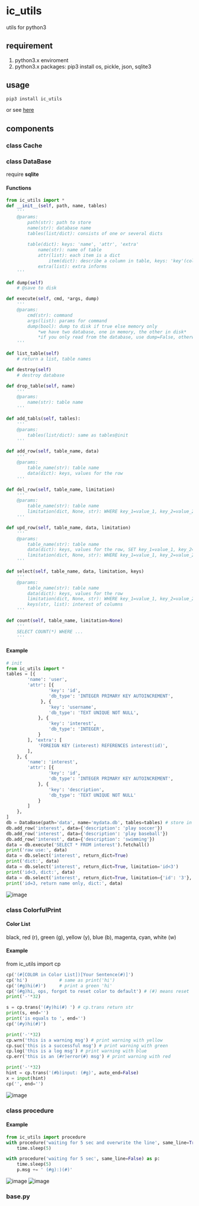 # ic_utils
utils for python3

## requirement
1.  python3.x enviroment
2.  python3.x packages:
        pip3 install os, pickle, json, sqlite3
## usage
```bash
pip3 install ic_utils
```
or see <a href="https://github.com/indestinee/ic_utils">here</a>

## components

### class Cache

### class DataBase
require <strong>sqlite</strong>
#### Functions
```python
from ic_utils import *
def __init__(self, path, name, tables)
    ''' 
    @params:
        path(str): path to store
        name(str): database name
        tables(list/dict): consists of one or several dicts
        
        table(dict): keys: 'name', 'attr', 'extra'
            name(str): name of table
            attr(list): each item is a dict
                item(dict): describe a column in table, keys: 'key'(column name), 'db_type'(type)
            extra(list): extra informs
    '''

def dump(self)
    # @save to disk

def execute(self, cmd, *args, dump)
    '''
    @params:
        cmd(str): command
        args(list): params for command
        dump(bool): dump to disk if true else memory only
            *we have two database, one in memory, the other in disk*
            *if you only read from the database, use dump=False, otherwise, dump=True*
    '''

def list_table(self)
    # return a list, table names

def destroy(self)
    # destroy database

def drop_table(self, name)
    '''
    @params:
        name(str): table name
    '''

def add_tabls(self, tables):
    '''
    @params:
        tables(list/dict): same as tables@init
    '''

def add_row(self, table_name, data)
    '''
    @params:
        table_name(str): table name
        data(dict): keys, values for the row
    '''

def del_row(self, table_name, limitation)
    '''
    @params:
        table_name(str): table name
        limitation(dict, None, str): WHERE key_1=value_1, key_2=value_2, ...
    '''

def upd_row(self, table_name, data, limitation)
    '''
    @params:
        table_name(str): table name
        data(dict): keys, values for the row, SET key_1=value_1, key_2=value_2, ...
        limitation(dict, None, str): WHERE key_1=value_1, key_2=value_2, ...
    '''

def select(self, table_name, data, limitation, keys)
    '''
    @params:
        table_name(str): table name
        data(dict): keys, values for the row
        limitation(dict, None, str): WHERE key_1=value_1, key_2=value_2, ...
        keys(str, list): interest of columns
    '''

def count(self, table_name, limitation=None)
    '''
    SELECT COUNT(*) WHERE ...
    '''
```

#### Example
```python
# init 
from ic_utils import *
tables = [{
        'name': 'user',
        'attr': [{
                'key': 'id',
                'db_type': 'INTEGER PRIMARY KEY AUTOINCREMENT',
             }, {
                'key': 'username',
                'db_type': 'TEXT UNIQUE NOT NULL',
            }, {
                'key': 'interest',
                'db_type': 'INTEGER',
            }
        ], 'extra': [
            'FOREIGN KEY (interest) REFERENCES interest(id)',
        ],   
    }, {
        'name': 'interest',
        'attr': [{
                'key': 'id',
                'db_type': 'INTEGER PRIMARY KEY AUTOINCREMENT',
            }, {
                'key': 'description',
                'db_type': 'TEXT UNIQUE NOT NULL'
            }
        ]
    },
]
db = DataBase(path='data', name='mydata.db', tables=tables) # store in ./data/mydata.db
db.add_row('interest', data={'description': 'play soccer'})
db.add_row('interest', data={'description': 'play baseball'})
db.add_row('interest', data={'description': 'swimming'})
data = db.execute('SELECT * FROM interest').fetchall()
print('raw use:', data)
data = db.select('interest', return_dict=True)
print('dict:', data)
data = db.select('interest', return_dict=True, limitation='id<3')
print('id<3, dict:', data)
data = db.select('interest', return_dict=True, limitation={'id': '3'}, keys={'description'})
print('id=3, return name only, dict:', data)
```
![image](https://github.com/indestinee/utils/raw/master/images/database.jpg)

### class ColorfulPrint
#### Color List
black, red (r), green (g), yellow (y), blue (b), magenta, cyan, white (w)

#### Example
from ic_utils import cp
```python
cp('(#[COLOR in Color List])[Your Sentence(#)]')
cp('hi') 			# same as print('hi')
cp('(#g)hi(#)')		# print a green 'hi'
cp('(#g)hi, ops, forgot to reset color to default') # (#) means reset
print('-'*32)

s = cp.trans('(#y)hi(#) ') # cp.trans return str
print(s, end='')
print('is equals to ', end='')
cp('(#y)hi(#)')

print('-'*32)
cp.wrn('this is a warning msg') # print warning with yellow
cp.suc('this is a successful msg') # print warning with green
cp.log('this is a log msg') # print warning with blue
cp.err('this is an (#r)error(#) msg') # print warning with red

print('-'*32)
hint = cp.trans('(#b)input: (#g)', auto_end=False)
x = input(hint)
cp('', end='')

```
![image](https://github.com/indestinee/utils/raw/master/images/colorful_print.jpg)
### class procedure
#### Example
```python
from ic_utils import procedure
with procedure('waiting for 5 sec and overwrite the line', same_line=True) as p:
	time.sleep(5)

with procedure('waiting for 5 sec', same_line=False) as p:
	time.sleep(5)
	p.msg += ' (#g):)(#)'
```
![image](https://github.com/indestinee/utils/raw/master/images/procedure_1.jpg)
![image](https://github.com/indestinee/utils/raw/master/images/procedure_2.jpg)


### base.py
